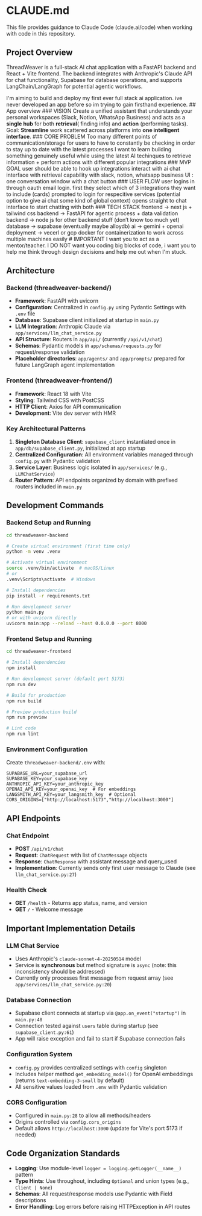 # CLAUDE.md

This file provides guidance to Claude Code (claude.ai/code) when working with code in this repository.

## Project Overview

ThreadWeaver is a full-stack AI chat application with a FastAPI backend and React + Vite frontend. The backend integrates with Anthropic's Claude API for chat functionality, Supabase for database operations, and supports LangChain/LangGraph for potential agentic workflows.

I'm aiming to build and deploy my first ever full stack ai application. ive never developed an app before so im trying to gain firsthand experience. ## App overview ### VISION Create a unified assistant that understands your personal workspaces (Slack, Notion, WhatsApp Business) and acts as a **single hub** for both **retrieval**( finding info) and **action** (performing tasks). Goal: **Streamline** work scattered across platforms into **one intelligent interface**. ### CORE PROBLEM Too many different points of communication/storage for users to have to constantly be checking in order to stay up to date with the latest processes I want to learn building something genuinely useful while using the latest AI techinques to retrieve information + perform actions with different popular integrations ### MVP GOAL user should be able to hook up integrations interact with ai chat interface with retrieval capability with slack, notion, whatsapp business UI : one conversation window with a chat button ### USER FLOW user logins in through oauth email login. first they select which of 3 integrations they want to include (cards) prompted to login for respecitive services (potential option to give ai chat some kind of global context) opens straight to chat interface to start chatting with both ### TECH STACK frontend → next js + tailwind css backend → FastAPI for agentic process + data validation backend → node js for other backend stuff (don’t know too much yet) database → supabase (eventually maybe alloydb) ai → gemini + openai deployment → vecerl or gcp docker for containerization to work across multiple machines easily # IMPORTANT I want you to act as a mentor/teacher. I DO NOT want you coding big blocks of code, i want you to help me think through design decisions and help me out when I'm stuck.

## Architecture

### Backend (threadweaver-backend/)
- **Framework**: FastAPI with uvicorn
- **Configuration**: Centralized in `config.py` using Pydantic Settings with `.env` file
- **Database**: Supabase client initialized at startup in `main.py`
- **LLM Integration**: Anthropic Claude via `app/services/llm_chat_service.py`
- **API Structure**: Routers in `app/api/` (currently `/api/v1/chat`)
- **Schemas**: Pydantic models in `app/schemas/requests.py` for request/response validation
- **Placeholder directories**: `app/agents/` and `app/prompts/` prepared for future LangGraph agent implementation

### Frontend (threadweaver-frontend/)
- **Framework**: React 18 with Vite
- **Styling**: Tailwind CSS with PostCSS
- **HTTP Client**: Axios for API communication
- **Development**: Vite dev server with HMR

### Key Architectural Patterns
1. **Singleton Database Client**: `supabase_client` instantiated once in `app/db/supabase_client.py`, initialized at app startup
2. **Centralized Configuration**: All environment variables managed through `config.py` with Pydantic validation
3. **Service Layer**: Business logic isolated in `app/services/` (e.g., `LLMChatService`)
4. **Router Pattern**: API endpoints organized by domain with prefixed routers included in `main.py`

## Development Commands

### Backend Setup and Running
```bash
cd threadweaver-backend

# Create virtual environment (first time only)
python -m venv .venv

# Activate virtual environment
source .venv/bin/activate  # macOS/Linux
# or
.venv\Scripts\activate  # Windows

# Install dependencies
pip install -r requirements.txt

# Run development server
python main.py
# or with uvicorn directly
uvicorn main:app --reload --host 0.0.0.0 --port 8000
```

### Frontend Setup and Running
```bash
cd threadweaver-frontend

# Install dependencies
npm install

# Run development server (default port 5173)
npm run dev

# Build for production
npm run build

# Preview production build
npm run preview

# Lint code
npm run lint
```

### Environment Configuration
Create `threadweaver-backend/.env` with:
```
SUPABASE_URL=your_supabase_url
SUPABASE_KEY=your_supabase_key
ANTHROPIC_API_KEY=your_anthropic_key
OPENAI_API_KEY=your_openai_key  # For embeddings
LANGSMITH_API_KEY=your_langsmith_key  # Optional
CORS_ORIGINS=["http://localhost:5173","http://localhost:3000"]
```

## API Endpoints

### Chat Endpoint
- **POST** `/api/v1/chat`
- **Request**: `ChatRequest` with list of `ChatMessage` objects
- **Response**: `ChatResponse` with assistant message and query_used
- **Implementation**: Currently sends only first user message to Claude (see `llm_chat_service.py:27`)

### Health Check
- **GET** `/health` - Returns app status, name, and version
- **GET** `/` - Welcome message

## Important Implementation Details

### LLM Chat Service
- Uses Anthropic's `claude-sonnet-4-20250514` model
- Service is **synchronous** but method signature is `async` (note: this inconsistency should be addressed)
- Currently only processes first message from request array (see `app/services/llm_chat_service.py:20`)

### Database Connection
- Supabase client connects at startup via `@app.on_event("startup")` in `main.py:48`
- Connection tested against `users` table during startup (see `supabase_client.py:61`)
- App will raise exception and fail to start if Supabase connection fails

### Configuration System
- `config.py` provides centralized settings with `config` singleton
- Includes helper method `get_embedding_model()` for OpenAI embeddings (returns `text-embedding-3-small` by default)
- All sensitive values loaded from `.env` with Pydantic validation

### CORS Configuration
- Configured in `main.py:28` to allow all methods/headers
- Origins controlled via `config.cors_origins`
- Default allows `http://localhost:3000` (update for Vite's port 5173 if needed)

## Code Organization Standards

- **Logging**: Use module-level `logger = logging.getLogger(__name__)` pattern
- **Type Hints**: Use throughout, including `Optional` and union types (e.g., `Client | None`)
- **Schemas**: All request/response models use Pydantic with Field descriptions
- **Error Handling**: Log errors before raising HTTPException in API routes
